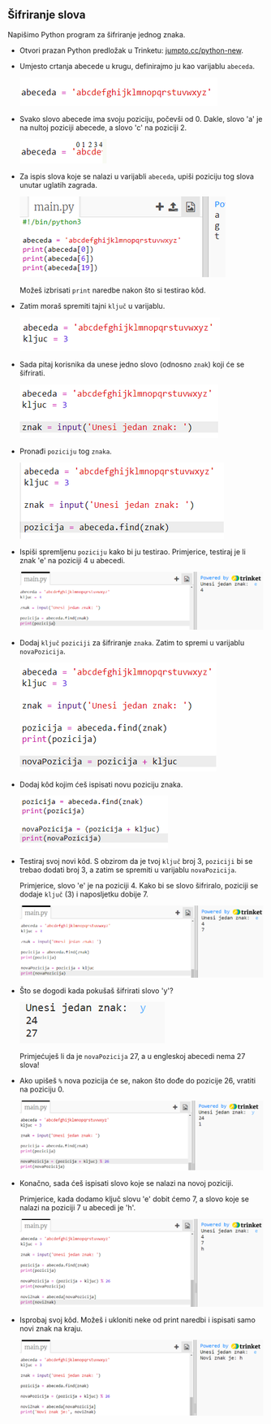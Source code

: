 ## Šifriranje slova

Napišimo Python program za šifriranje jednog znaka.

+ Otvori prazan Python predložak u Trinketu: <a href="http://jumpto.cc/python-new" target="_blank">jumpto.cc/python-new</a>.

+ Umjesto crtanja abecede u krugu, definirajmo ju kao varijablu `abeceda`.
    
    ![screenshot](images/messages-alphabet.png)

+ Svako slovo abecede ima svoju poziciju, počevši od 0. Dakle, slovo 'a' je na nultoj poziciji abecede, a slovo 'c' na poziciji 2.
    
    ![screenshot](images/messages-array.png)

+ Za ispis slova koje se nalazi u varijabli `abeceda`, upiši poziciju tog slova unutar uglatih zagrada.
    
    ![screenshot](images/messages-alphabet-array.png)
    
    Možeš izbrisati `print` naredbe nakon što si testirao kôd.

+ Zatim moraš spremiti tajni `ključ` u varijablu.
    
    ![screenshot](images/messages-key.png)

+ Sada pitaj korisnika da unese jedno slovo (odnosno `znak`) koji će se šifrirati.
    
    ![screenshot](images/messages-character.png)

+ Pronađi `poziciju` tog `znaka`.
    
    ![screenshot](images/messages-position.png)

+ Ispiši spremljenu `poziciju` kako bi ju testirao. Primjerice, testiraj je li znak 'e' na poziciji 4 u abecedi.
    
    ![screenshot](images/messages-position-test.png)

+ Dodaj `ključ` `poziciji` za šifriranje `znaka`. Zatim to spremi u varijablu `novaPozicija`.
    
    ![screenshot](images/messages-newposition.png)

+ Dodaj kôd kojim ćeš ispisati novu poziciju znaka.
    
    ![screenshot](images/messages-newposition-print.png)

+ Testiraj svoj novi kôd. S obzirom da je tvoj `ključ` broj 3, `poziciji` bi se trebao dodati broj 3, a zatim se spremiti u varijablu `novaPozicija`.
    
    Primjerice, slovo 'e' je na poziciji 4. Kako bi se slovo šifriralo, poziciji se dodaje `ključ` (3) i naposljetku dobije 7.
    
    ![screenshot](images/messages-newposition-test.png)

+ Što se dogodi kada pokušaš šifrirati slovo 'y'?
    
    ![screenshot](images/messages-modulus-bug.png)
    
    Primjećuješ li da je `novaPozicija` 27, a u engleskoj abecedi nema 27 slova!

+ Ako upišeš `%` nova pozicija će se, nakon što dođe do pozicije 26, vratiti na poziciju 0.
    
    ![screenshot](images/messages-modulus.png)

+ Konačno, sada ćeš ispisati slovo koje se nalazi na novoj poziciji.
    
    Primjerice, kada dodamo ključ slovu 'e' dobit ćemo 7, a slovo koje se nalazi na poziciji 7 u abecedi je 'h'.
    
    ![screenshot](images/messages-newcharacter.png)

+ Isprobaj svoj kôd. Možeš i ukloniti neke od print naredbi i ispisati samo novi znak na kraju.
    
    ![screenshot](images/messages-enc-test.png)